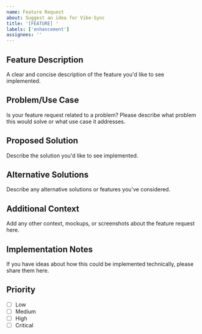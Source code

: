 ```yaml
---
name: Feature Request
about: Suggest an idea for Vibe-Sync
title: '[FEATURE] '
labels: ['enhancement']
assignees: ''
---
```


## Feature Description

A clear and concise description of the feature you'd like to see implemented.

## Problem/Use Case

Is your feature request related to a problem? Please describe what problem this would solve or what use case it addresses.

## Proposed Solution

Describe the solution you'd like to see implemented.

## Alternative Solutions

Describe any alternative solutions or features you've considered.

## Additional Context

Add any other context, mockups, or screenshots about the feature request here.

## Implementation Notes

If you have ideas about how this could be implemented technically, please share them here.

## Priority

- [ ] Low
- [ ] Medium
- [ ] High
- [ ] Critical
